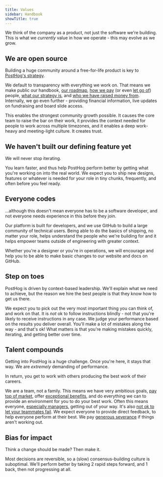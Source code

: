 ```yaml
---
title: Values
sidebar: Handbook
showTitle: true
---
```


We think of the company as a product, not just the software we're building. This is what we *currently* value in how we operate - this may evolve as we grow. 

## We are open source

Building a huge community around a free-for-life product is key to [PostHog's strategy](/handbook/strategy/strategy).

We default to transparency with everything we work on. That means we make public our handbook, [our roadmap](/handbook/strategy/roadmap), [how we pay](/handbook/people/compensation) (or even [let go of](/handbook/people/offboarding)) people, [what our strategy is](/handbook/strategy/strategy), and [who we have raised money from](/handbook/strategy/investors). Internally, we go even further - providing financial information, live updates on fundraising and board slide access.

This enables the strongest community growth possible. It causes the core team to raise the bar on their work, it provides the context needed for people to work across multiple timezones, and it enables a deep work-heavy and meeting-light culture. It creates trust.

## We haven't built our defining feature yet

We will never stop iterating.

You learn faster, and thus help PostHog perform better by getting what you're working on into the real world. We expect you to ship new designs, features or whatever is needed for your role in tiny chunks, frequently, and often before you feel ready.

## Everyone codes

...although this doesn't mean everyone has to be a software developer, and not everyone needs experience in this before they join.

Our platform is built for developers, and we use GitHub to build a large community of technical users. Being able to do the basics of shipping, no matter your role, helps understand the people who we're building for and it helps empower teams outside of engineering with greater context.

Whether you're a designer or you're in operations, we will encourage and help you to be able to make basic changes to our website and docs on GitHub.

## Step on toes

PostHog is driven by context-based leadership. We'll explain what we need to achieve, but the reason we hire the best people is that they know how to get us there.

We expect you to pick out the very most important thing you can think of, and work on that. It is *not* ok to follow instructions blindly - not that you're likely to receive instructions in any case. We judge your performance based on the results you deliver overall. You'll make a lot of mistakes along the way - and that's ok! What matters is that you're making mistakes quickly, iterating, and getting better over time.

## Talent compounds

Getting into PostHog is a huge challenge. Once you're here, it stays that way. We are *extremely* demanding of performance.

In return, you get to work with others producing the best work of their careers.

We are a team, not a family. This means we have very ambitious goals, [pay top of market](/handbook/people/compensation), offer [exceptional benefits](/handbook/people/benefits), and do everything we can to provide an environment for you to do your best work. Often this means everyone, [especially managers](/handbook/company/management), getting out of your way. It's also [not ok to let your teammates fail](/handbook/company/culture/#dont-let-others-fail). We expect everyone to provide direct feedback, to help everyone perform at their best. We pay [generous severance](/handbook/people/compensation#severance) if things aren't working out.

## Bias for impact

Think a change should be made? Then make it.

Most decisions are reversible, so a (slow) consensus-building culture is suboptimal. We'll perform better by taking 2 rapid steps forward, and 1 back, then not progressing at all.